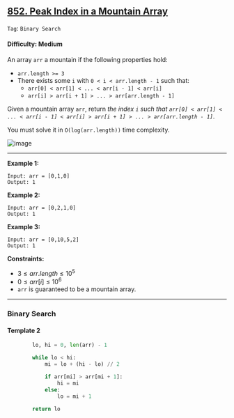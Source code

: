 ## [852. Peak Index in a Mountain Array](https://leetcode.com/problems/peak-index-in-a-mountain-array/)

```Tag```: ```Binary Search```

#### Difficulty: Medium

An array ```arr``` a mountain if the following properties hold:

- ```arr.length >= 3```
- There exists some ```i``` with ```0 < i < arr.length - 1``` such that:
    - ```arr[0] < arr[1] < ... < arr[i - 1] < arr[i]```
    - ```arr[i] > arr[i + 1] > ... > arr[arr.length - 1]```

Given a mountain array ```arr```, return _the index ```i``` such that ```arr[0] < arr[1] < ... < arr[i - 1] < arr[i] > arr[i + 1] > ... > arr[arr.length - 1]```_.

You must solve it in ```O(log(arr.length))``` time complexity.

![image](https://github.com/quananhle/Python/assets/35042430/2978a749-4136-4271-a964-56778fb8bb63)

---

__Example 1:__
```
Input: arr = [0,1,0]
Output: 1
```

__Example 2:__
```
Input: arr = [0,2,1,0]
Output: 1
```

__Example 3:__
```
Input: arr = [0,10,5,2]
Output: 1
```

__Constraints:__

- $3 \le arr.length \le 10^{5}$
- $0 \le arr[i] \le 10^{6}$
- ```arr``` is guaranteed to be a mountain array.

---

### Binary Search

#### Template 2

```Python
        lo, hi = 0, len(arr) - 1

        while lo < hi:
            mi = lo + (hi - lo) // 2

            if arr[mi] > arr[mi + 1]:
                hi = mi
            else:
                lo = mi + 1
        
        return lo
```
